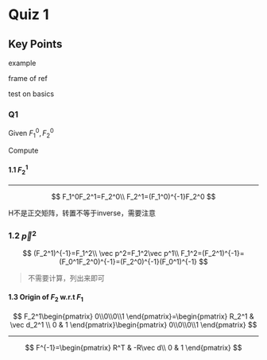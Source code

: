 # Quiz 1

## Key Points

example

frame of ref

test on basics

### Q1

Given $F_1^0, F_2^0$

Compute

#### 1.1 $F_2^1$

---

$$
F_1^0F_2^1=F_2^0\\
F_2^1=(F_1^0)^{-1}F_2^0
$$

H不是正交矩阵，转置不等于inverse，需要注意

### 1.2 $\vec p^2$

$$
(F_2^1)^{-1}=F_1^2\\
\vec p^2=F_1^2\vec p^1\\
F_1^2=(F_2^1)^{-1}=(F_0^1F_2^0)^{-1}=(F_2^0)^{-1}(F_0^1)^{-1}
$$

> 不需要计算，列出来即可

#### 1.3 Origin of $F_2$ w.r.t $F_1$

$$
F_2^1\begin{pmatrix}
0\\0\\0\\1
\end{pmatrix}=\begin{pmatrix}
R_2^1 & \vec d_2^1 \\
0 & 1
\end{pmatrix}\begin{pmatrix}
0\\0\\0\\1
\end{pmatrix}
$$

---

$$
F^{-1}=\begin{pmatrix}
R^T & -R\vec d\\
0 & 1
\end{pmatrix}
$$


